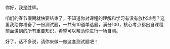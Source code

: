 <p>你好，我是胜辉。</p><p>咱们的春节假期就快要结束了，不知道你对课程的理解和学习有没有放松过呢？这里我给你准备了一份测试题，一共有10道单选题，满分100，核心考点都出自课程前面讲到的所有重要知识，希望可以帮助你进行一场自测。</p><p>好了，话不多说，请你来做一做这套测试题吧！</p><p><a href="http://time.geekbang.org/quiz/intro?act_id=1567&exam_id=3858"><img src="https://static001.geekbang.org/resource/image/28/a4/28d1be62669b4f3cc01c36466bf811a4.png?wh=1142*201" alt=""></a></p><!-- [[[read_end]]] -->